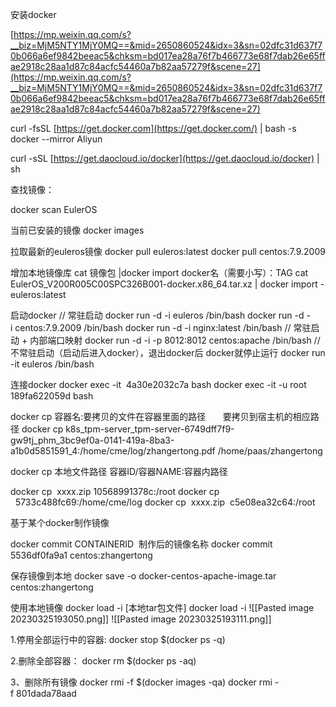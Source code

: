 安装docker

[https://mp.weixin.qq.com/s?__biz=MjM5NTY1MjY0MQ==&mid=2650860524&idx=3&sn=02dfc31d637f70b066a6ef9842beeac5&chksm=bd017ea28a76f7b466773e68f7dab26e65ffae2918c28aa1d87c84acfc54460a7b82aa57279f&scene=27](https://mp.weixin.qq.com/s?__biz=MjM5NTY1MjY0MQ==&mid=2650860524&idx=3&sn=02dfc31d637f70b066a6ef9842beeac5&chksm=bd017ea28a76f7b466773e68f7dab26e65ffae2918c28aa1d87c84acfc54460a7b82aa57279f&scene=27)

curl -fsSL [https://get.docker.com](https://get.docker.com/) | bash -s docker --mirror Aliyun

curl -sSL [https://get.daocloud.io/docker](https://get.daocloud.io/docker) | sh

查找镜像：

docker scan EulerOS

当前已安装的镜像
docker images

拉取最新的euleros镜像
docker pull euleros:latest
docker pull centos:7.9.2009

增加本地镜像库
cat 镜像包 |docker import docker名（需要小写）：TAG
cat EulerOS_V200R005C00SPC326B001-docker.x86_64.tar.xz | docker import - euleros:latest

启动docker
// 常驻启动
docker run -d -i euleros /bin/bash
docker run -d -i centos:7.9.2009 /bin/bash
docker run -d -i nginx:latest /bin/bash
// 常驻启动 + 内部端口映射
docker run -d -i -p 8012:8012 centos:apache /bin/bash
// 不常驻启动（启动后进入docker），退出docker后 docker就停止运行
docker run -it euleros /bin/bash

连接docker
docker exec -it  4a30e2032c7a bash
docker exec -it -u root  189fa622059d bash

docker cp 容器名:要拷贝的文件在容器里面的路径       要拷贝到宿主机的相应路径
docker cp k8s_tpm-server_tpm-server-6749dff7f9-gw9tj_phm_3bc9ef0a-0141-419a-8ba3-a1b0d5851591_4:/home/cme/log/zhangertong.pdf /home/paas/zhangertong

docker cp 本地文件路径 容器ID/容器NAME:容器内路径

docker cp  xxxx.zip 10568991378c:/root
docker cp    5733c488fc69:/home/cme/log
docker cp  xxxx.zip  c5e08ea32c64:/root

基于某个docker制作镜像

docker commit CONTAINERID  制作后的镜像名称
docker commit 5536df0fa9a1 centos:zhangertong

保存镜像到本地
docker save -o docker-centos-apache-image.tar centos:zhangertong

使用本地镜像
docker load -i [本地tar包文件]
docker load -i
![[Pasted image 20230325193050.png]]
![[Pasted image 20230325193111.png]]

1.停用全部运行中的容器:
docker stop $(docker ps -q)

2.删除全部容器：
docker rm $(docker ps -aq)

3、删除所有镜像
docker rmi -f $(docker images -qa)
docker rmi -f 801dada78aad
